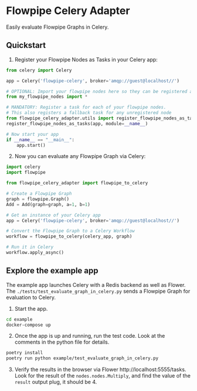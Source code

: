# Flowpipe Celery Adapter

Easily evaluate Flowpipe Graphs in Celery.

## Quickstart

1. Register your Flowpipe Nodes as Tasks in your Celery app:

```python
from celery import Celery

app = Celery('flowpipe-celery', broker='amqp://guest@localhost//')

# OPTIONAL: Import your flowpipe nodes here so they can be registered as tasks.
from my_flowpipe_nodes import *

# MANDATORY: Register a task for each of your flowpipe nodes.
# This also registers a fallback task for any unregistered node
from flowpipe_celery_adapter.utils import register_flowpipe_nodes_as_tasks
register_flowpipe_nodes_as_tasks(app, module=__name__)

# Now start your app
if __name__ == "__main__":
    app.start()
```

2. Now you can evaluate any Flowpipe Graph via Celery:

```python
import celery
import flowpipe

from flowpipe_celery_adapter import flowpipe_to_celery

# Create a Flowpipe Graph
graph = flowpipe.Graph()
Add = Add(graph=graph, a=1, b=1)

# Get an instance of your Celery app
app = Celery('flowpipe-celery', broker='amqp://guest@localhost//')

# Convert the Flowpipe Graph to a Celery Workflow
workflow = flowpipe_to_celery(celery_app, graph)

# Run it in Celery
workflow.apply_async()
```

## Explore the example app

The example app launches Celery with a Redis backend as well as Flower. The `./tests/test_evaluate_graph_in_celery.py` sends a Flowpipe Graph for evaluation to Celery.

1. Start the app.

```sh
cd example
docker-compose up
```

2. Once the app is up and running, run the test code. Look at the comments in the python file for details.

```sh
poetry install
poetry run python example/test_evaluate_graph_in_celery.py
```

3. Verify the results in the browser via Flower http://localhost:5555/tasks.
   Look for the result of the `nodes.nodes.Multiply`, and find the value of the `result` output plug, it should be 4.
